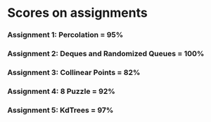 # Scores on assignments

### Assignment 1: Percolation                  = 95%

### Assignment 2: Deques and Randomized Queues = 100%

### Assignment 3: Collinear Points             = 82%

### Assignment 4: 8 Puzzle                     = 92%

### Assignment 5: KdTrees                      = 97%